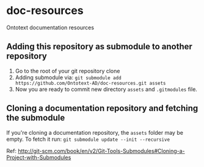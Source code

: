 # doc-resources
Ontotext documentation resources

Adding this repository as submodule to another repository
---------------------------------------------------------
1. Go to the root of your git repository clone
2. Adding submodule via:
`git submodule add https://github.com/Ontotext-AD/doc-resources.git assets`
3. Now you are ready to commit new directory `assets` and `.gitmodules` file.


Cloning a documentation repository and fetching the submodule
---------------------------------------------------------

If you're cloning a documentation repository, the `assets` folder may be empty. To fetch it run:
`git submodule update --init --recursive`

Ref:  http://git-scm.com/book/en/v2/Git-Tools-Submodules#Cloning-a-Project-with-Submodules
